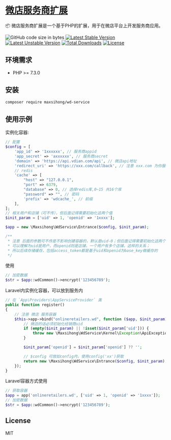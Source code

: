 <h1><a href="https://github.com/MaxSihong/wd-service">微店服务商扩展</a></h1>

📦 微店服务商扩展是一个基于PHP的扩展，用于在微店平台上开发服务商应用。

<img alt="GitHub code size in bytes" src="https://img.shields.io/github/languages/code-size/MaxSihong/wd-service"></img>
[![Latest Stable Version](https://poser.pugx.org/MaxSihong/wd-service/v/stable.svg)](https://packagist.org/packages/MaxSihong/wd-servicet)
[![Latest Unstable Version](https://poser.pugx.org/MaxSihong/wd-service/v/unstable.svg)](https://packagist.org/packages/MaxSihong/wd-service)
[![Total Downloads](https://poser.pugx.org/MaxSihong/wd-service/downloads)](https://packagist.org/packages/MaxSihong/wd-service)
[![License](https://poser.pugx.org/MaxSihong/wd-service/license)](https://packagist.org/packages/MaxSihong/wd-service)

## 环境需求

- PHP >= 7.3.0

## 安装

```bash
composer require maxsihong/wd-service
```

## 使用示例

实例化容器:
```php
// 配置
$config = [
    'app_id' => '1xxxxxx', // 服务商appid
    'app_secret' => 'axxxxxx', // 服务商secret
    'domain' => 'https://api.vdian.com/api', // 微店api地址
    'redirect_uri' => 'https://xxx.com/callback', // 注意 xxx.com 为你服务商授权的推送域名，微店有白名单限制；后面的 callback 可自定义,改地址是回调接收微店返回的code和state，后续进行调用获取token操作
    // redis
    'cache' => [
        "host" => "127.0.0.1",
        "port" => 6379,
        "database" => 0, // 选择redis库,0~15 共16个库
        "password" => "", // 密码
        'prefix' => 'wdcache_', // 前缀
    ],
];
// 相关用户和店铺（可不传），但后面记得需要初始化这两个值
$init_param = ['uid' => 1, 'openid' => '1xxxx'];

$app = new \Maxsihong\WdService\Entrance($config, $init_param);

/**
 * 注意 后面的参数可不传是不影响创建容器的，默认是uid-0；但后面记得需要初始化这两个值(`reSetUidAndOpenidAndCacheKey`)，因为缓存都是基于这两个值存储的
 * 可以理解为uid是用户，而openid则是店铺，一个用户有多个店铺，这样的关系；
 * 所以后续存储缓存，包括access_token都是基于uid和openid为base_key做缓存的
 */
```

使用
```php
// 加密数据
$str = $app::wdCommon()->encrypt('123456789');
```

Laravel内实例化容器，可以放到服务内
```php
// 在 `App\Providers\AppServiceProvider` 类
public function register()
{
    // 注册 微店 服务容器
    $this->app->bind("onlineretailers.wd", function ($app, $init_param) {
        // 微店的话必须初始化经销商uid
        if (empty($init_param) || !isset($init_param['uid'])) {
            throw new \Maxsihong\WdService\Kernel\Exception\ApiException('必须要初始化用户uid');
        }

        $init_param['openid'] = $init_param['openid'] ?? '';

        // $config 可放如config内，使用config('xx')获取
        return new \Maxsihong\WdService\Entrance($config, $init_param);
    });
}
```

Laravel容器方式使用
```php
// 获取容器
$app = app('onlineretailers.wd', ['uid' => 1, 'openid' => '1xxxx']);
// 加密数据
$str = $app::wdCommon()->encrypt('123456789');
```

## License

MIT
